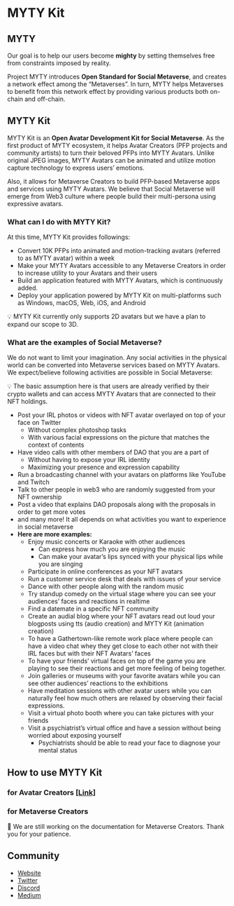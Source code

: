 # MYTY Kit

## MYTY

Our goal is to help our users become **mighty** by setting themselves free from constraints imposed by reality. 

Project MYTY introduces **Open Standard for Social Metaverse**, and creates a network effect among the “Metaverses”. In turn, MYTY helps Metaverses to benefit from this network effect by providing various products both on-chain and off-chain.

## MYTY Kit

MYTY Kit is an **Open Avatar Development Kit for Social Metaverse**. As the first product of MYTY ecosystem, it helps Avatar Creators (PFP projects and community artists) to turn their beloved PFPs into MYTY Avatars. Unlike original JPEG images, MYTY Avatars can be animated and utilize motion capture technology to express users’ emotions.

Also, it allows for Metaverse Creators to build PFP-based Metaverse apps and services using MYTY Avatars. We believe that Social Metaverse will emerge from Web3 culture where people build their multi-persona using expressive avatars.

### What can I do with MYTY Kit?

At this time, MYTY Kit provides followings:

- Convert 10K PFPs into animated and motion-tracking avatars (referred to as MYTY avatar) within a week
- Make your MYTY Avatars accessible to any Metaverse Creators in order to increase utility to your Avatars and their users
- Build an application featured with MYTY Avatars, which is continuously added.
- Deploy your application powered by MYTY Kit on multi-platforms such as Windows, macOS, Web, iOS, and Android

<aside>
💡 MYTY Kit currently only supports 2D avatars but we have a plan to expand our scope to 3D.

</aside>

### What are the examples of Social Metaverse?

We do not want to limit your imagination. Any social activities in the physical world can be converted into Metaverse services based on MYTY Avatars. We expect/believe following activities are possible in Social Metaverse:

<aside>
💡 The basic assumption here is that users are already verified by their crypto wallets and can access MYTY Avatars that are connected to their NFT holdings.

</aside>

- Post your IRL photos or videos with NFT avatar overlayed on top of your face on Twitter
    - Without complex photoshop tasks
    - With various facial expressions on the picture that matches the context of contents
- Have video calls with other members of DAO that you are a part of
    - Without having to expose your IRL identity
    - Maximizing your presence and expression capability
- Run a broadcasting channel with your avatars on platforms like YouTube and Twitch
- Talk to other people in web3 who are randomly suggested from your NFT ownership
- Post a video that explains DAO proposals along with the proposals in order to get more votes
- and many more! It all depends on what activities you want to experience in social metaverse
- **Here are more examples:**
    - Enjoy music concerts or Karaoke with other audiences
        - Can express how much you are enjoying the music
        - Can make your avatar’s lips synced with your physical lips while you are singing
    - Participate in online conferences as your NFT avatars
    - Run a customer service desk that deals with issues of your service
    - Dance with other people along with the random music
    - Try standup comedy on the virtual stage where you can see your audiences’ faces and reactions in realtime
    - Find a datemate in a specific NFT community
    - Create an audial blog where your NFT avatars read out loud your blogposts using tts (audio creation) and MYTY Kit (animation creation)
    - To have a Gathertown-like remote work place where people can have a video chat whey they get close to each other not with their IRL faces but with their NFT Avatars’ faces
    - To have your friends’ virtual faces on top of the game you are playing to see their reactions and get more feeling of being together.
    - Join galleries or museums with your favorite avatars while you can see other audiences’ reactions to the exhibitions
    - Have meditation sessions with other avatar users while you can naturally feel how much others are relaxed by observing their facial expressions.
    - Visit a virtual photo booth where you can take pictures with your friends
    - Visit a psychiatrist’s virtual office and have a session without being worried about exposing yourself
        - Psychiatrists should be able to read your face to diagnose your mental status
    

## How to use MYTY Kit

### for  Avatar Creators [[Link]](https://myty.gitbook.io/english/)

### for Metaverse Creators

<aside>
🚧 We are still working on the documentation for Metaverse Creators. Thank you for your patience.

</aside>

## Community

- [Website](http://myty.space)
- [Twitter](https://mobile.twitter.com/myty_official)
- [Discord](https://discord.gg/myty)
- [Medium](https://medium.com/@MYTY_Official)